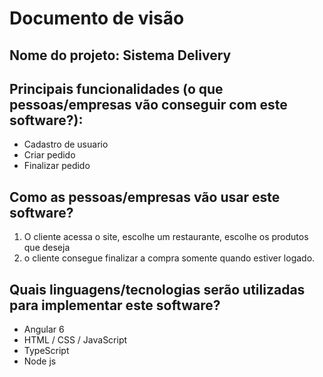 # Documento de visão

## Nome do projeto: Sistema Delivery

## Principais funcionalidades (o que pessoas/empresas vão conseguir com este software?):

* Cadastro de usuario
* Criar pedido
* Finalizar pedido

## Como as pessoas/empresas vão usar este software?

1. O cliente acessa o site, escolhe um restaurante, escolhe os produtos que deseja
2. o cliente consegue finalizar a compra somente quando estiver logado.

## Quais linguagens/tecnologias serão utilizadas para implementar este software?

* Angular 6
* HTML / CSS / JavaScript
* TypeScript
* Node js
